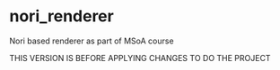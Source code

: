 # nori_renderer
Nori based renderer as part of MSoA course

THIS VERSION IS BEFORE APPLYING CHANGES TO DO THE PROJECT
